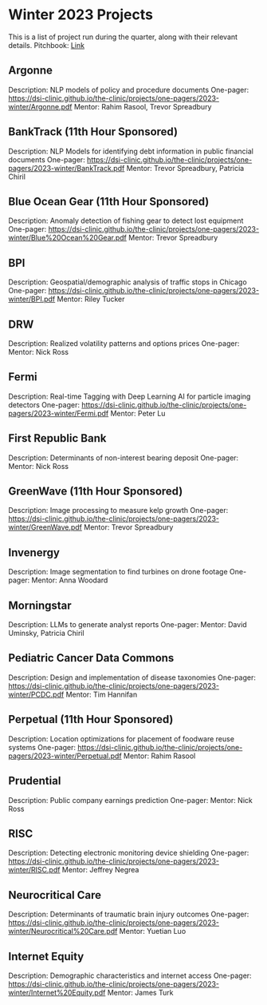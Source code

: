 # Winter 2023 Projects
This is a list of project run during the quarter, along with their relevant details.
Pitchbook: [Link](./pitchbooks/2023-winter-pitchbook.pdf)
## Argonne
Description: NLP models of policy and procedure documents
One-pager: https://dsi-clinic.github.io/the-clinic/projects/one-pagers/2023-winter/Argonne.pdf
Mentor: Rahim Rasool, Trevor Spreadbury

## BankTrack (11th Hour Sponsored)
Description: NLP Models for identifying debt information in public financial documents
One-pager: https://dsi-clinic.github.io/the-clinic/projects/one-pagers/2023-winter/BankTrack.pdf
Mentor: Trevor Spreadbury, Patricia Chiril

## Blue Ocean Gear (11th Hour Sponsored)
Description: Anomaly detection of fishing gear to detect lost equipment
One-pager: https://dsi-clinic.github.io/the-clinic/projects/one-pagers/2023-winter/Blue%20Ocean%20Gear.pdf
Mentor: Trevor Spreadbury

## BPI
Description: Geospatial/demographic analysis of traffic stops in Chicago
One-pager: https://dsi-clinic.github.io/the-clinic/projects/one-pagers/2023-winter/BPI.pdf
Mentor: Riley Tucker

## DRW
Description: Realized volatility patterns and options prices
One-pager: 
Mentor: Nick Ross

## Fermi
Description: Real-time Tagging with Deep Learning AI for particle imaging detectors
One-pager: https://dsi-clinic.github.io/the-clinic/projects/one-pagers/2023-winter/Fermi.pdf
Mentor: Peter Lu

## First Republic Bank
Description: Determinants of non-interest bearing deposit
One-pager: 
Mentor: Nick Ross

## GreenWave (11th Hour Sponsored)
Description: Image processing to measure kelp growth
One-pager: https://dsi-clinic.github.io/the-clinic/projects/one-pagers/2023-winter/GreenWave.pdf
Mentor: Trevor Spreadbury

## Invenergy
Description: Image segmentation to find turbines on drone footage
One-pager: 
Mentor: Anna Woodard

## Morningstar
Description: LLMs to generate analyst reports
One-pager: 
Mentor: David Uminsky, Patricia Chiril

## Pediatric Cancer Data Commons
Description: Design and implementation of disease taxonomies
One-pager: https://dsi-clinic.github.io/the-clinic/projects/one-pagers/2023-winter/PCDC.pdf
Mentor: Tim Hannifan

## Perpetual (11th Hour Sponsored)
Description: Location optimizations for placement of foodware reuse systems
One-pager: https://dsi-clinic.github.io/the-clinic/projects/one-pagers/2023-winter/Perpetual.pdf
Mentor: Rahim Rasool

## Prudential
Description: Public company earnings prediction
One-pager: 
Mentor: Nick Ross

## RISC
Description: Detecting electronic monitoring device shielding
One-pager: https://dsi-clinic.github.io/the-clinic/projects/one-pagers/2023-winter/RISC.pdf
Mentor: Jeffrey Negrea

## Neurocritical Care
Description: Determinants of traumatic brain injury outcomes
One-pager: https://dsi-clinic.github.io/the-clinic/projects/one-pagers/2023-winter/Neurocritical%20Care.pdf
Mentor: Yuetian Luo

## Internet Equity
Description: Demographic characteristics and internet access
One-pager: https://dsi-clinic.github.io/the-clinic/projects/one-pagers/2023-winter/Internet%20Equity.pdf
Mentor: James Turk

